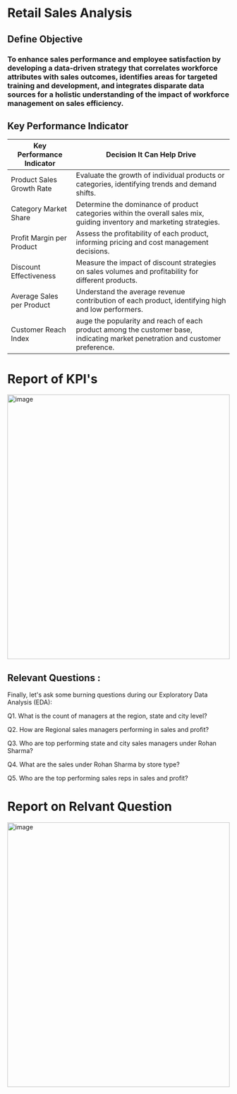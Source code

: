 # Retail Sales Analysis

## Define Objective
### To enhance sales performance and employee satisfaction by developing a data-driven strategy that correlates workforce attributes with sales outcomes, identifies areas for targeted training and development, and integrates disparate data sources for a holistic understanding of the impact of workforce management on sales efficiency.



## Key Performance Indicator
| Key Performance Indicator     | Decision It Can Help Drive                                                                                                     | 
| ----------------------------  | ------------------------------------------------------------------------------------------------------------------------       |                                                     
| Product Sales Growth Rate     |Evaluate the growth of individual products or categories, identifying trends and demand shifts.                                 |
| Category Market Share         |Determine the dominance of product categories within the overall sales mix, guiding inventory and marketing strategies.         |
| Profit Margin per Product     |Assess the profitability of each product, informing pricing and cost management decisions.                                      | 
| Discount Effectiveness        |Measure the impact of discount strategies on sales volumes and profitability for different products.                            |
| Average Sales per Product     |Understand the average revenue contribution of each product, identifying high and low performers.                               |
| Customer Reach Index          |auge the popularity and reach of each product among the customer base, indicating market penetration and customer preference.   |  



# Report of KPI's

<img width="100%" height="600" alt="image" src="https://github.com/Siddhant1803/Retail-Sales-Analysis/assets/127285389/cc00eb11-9f36-42c2-bb31-916d6964756d">




## Relevant Questions : 
Finally, let's ask some burning questions during our Exploratory Data Analysis (EDA):

Q1. What is the count of managers at the region, state and city level?

Q2. How are Regional sales managers performing in sales and profit?

Q3. Who are top performing state and city sales managers under Rohan Sharma?

Q4. What are the sales under Rohan Sharma by store type?

Q5. Who are the top performing sales reps in sales and profit?


# Report on Relvant Question

<img width="100%" height="600" alt="image" src="https://github.com/Siddhant1803/Retail-Sales-Analysis/assets/127285389/0dd975e2-a026-4a90-9cf3-7aa4c604039f">

